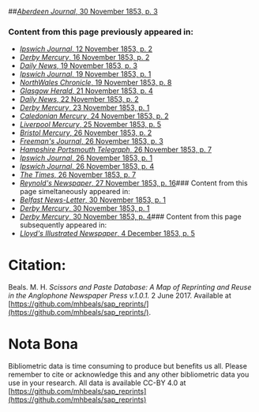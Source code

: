 ##[*Aberdeen Journal*, 30 November 1853, p. 3](https://mhbeals.github.io/sap_html/Aberdeen-Journal/Aberdeen-Journal-30-November-1853-p-3)

### Content from this page previously appeared in:
+ [*Ipswich Journal*, 12 November 1853, p. 2](https://mhbeals.github.io/sap_html/Ipswich-Journal/Ipswich-Journal-12-November-1853-p-2)
+ [*Derby Mercury*, 16 November 1853, p. 2](https://mhbeals.github.io/sap_html/Derby-Mercury/Derby-Mercury-16-November-1853-p-2)
+ [*Daily News*, 19 November 1853, p. 3](https://mhbeals.github.io/sap_html/Daily-News/Daily-News-19-November-1853-p-3)
+ [*Ipswich Journal*, 19 November 1853, p. 1](https://mhbeals.github.io/sap_html/Ipswich-Journal/Ipswich-Journal-19-November-1853-p-1)
+ [*NorthWales Chronicle*, 19 November 1853, p. 8](https://mhbeals.github.io/sap_html/NorthWales-Chronicle/NorthWales-Chronicle-19-November-1853-p-8)
+ [*Glasgow Herald*, 21 November 1853, p. 4](https://mhbeals.github.io/sap_html/Glasgow-Herald/Glasgow-Herald-21-November-1853-p-4)
+ [*Daily News*, 22 November 1853, p. 2](https://mhbeals.github.io/sap_html/Daily-News/Daily-News-22-November-1853-p-2)
+ [*Derby Mercury*, 23 November 1853, p. 1](https://mhbeals.github.io/sap_html/Derby-Mercury/Derby-Mercury-23-November-1853-p-1)
+ [*Caledonian Mercury*, 24 November 1853, p. 2](https://mhbeals.github.io/sap_html/Caledonian-Mercury/Caledonian-Mercury-24-November-1853-p-2)
+ [*Liverpool Mercury*, 25 November 1853, p. 5](https://mhbeals.github.io/sap_html/Liverpool-Mercury/Liverpool-Mercury-25-November-1853-p-5)
+ [*Bristol Mercury*, 26 November 1853, p. 2](https://mhbeals.github.io/sap_html/Bristol-Mercury/Bristol-Mercury-26-November-1853-p-2)
+ [*Freeman's Journal*, 26 November 1853, p. 3](https://mhbeals.github.io/sap_html/Freeman's-Journal/Freeman's-Journal-26-November-1853-p-3)
+ [*Hampshire Portsmouth Telegraph*, 26 November 1853, p. 7](https://mhbeals.github.io/sap_html/Hampshire-Portsmouth-Telegraph/Hampshire-Portsmouth-Telegraph-26-November-1853-p-7)
+ [*Ipswich Journal*, 26 November 1853, p. 1](https://mhbeals.github.io/sap_html/Ipswich-Journal/Ipswich-Journal-26-November-1853-p-1)
+ [*Ipswich Journal*, 26 November 1853, p. 4](https://mhbeals.github.io/sap_html/Ipswich-Journal/Ipswich-Journal-26-November-1853-p-4)
+ [*The Times*, 26 November 1853, p. 7](https://mhbeals.github.io/sap_html/The-Times/The-Times-26-November-1853-p-7)
+ [*Reynold's Newspaper*, 27 November 1853, p. 16](https://mhbeals.github.io/sap_html/Reynold's-Newspaper/Reynold's-Newspaper-27-November-1853-p-16)### Content from this page simeltaneously appeared in:
+ [*Belfast News-Letter*, 30 November 1853, p. 1](https://mhbeals.github.io/sap_html/Belfast-News-Letter/Belfast-News-Letter-30-November-1853-p-1)
+ [*Derby Mercury*, 30 November 1853, p. 1](https://mhbeals.github.io/sap_html/Derby-Mercury/Derby-Mercury-30-November-1853-p-1)
+ [*Derby Mercury*, 30 November 1853, p. 4](https://mhbeals.github.io/sap_html/Derby-Mercury/Derby-Mercury-30-November-1853-p-4)### Content from this page subsequently appeared in:
+ [*Lloyd's Illustrated Newspaper*, 4 December 1853, p. 5](https://mhbeals.github.io/sap_html/Lloyd's-Illustrated-Newspaper/Lloyd's-Illustrated-Newspaper-4-December-1853-p-5)
                    
# Citation: 

Beals. M. H. *Scissors and Paste Database: A Map of Reprinting and Reuse in the Anglophone Newspaper Press v.1.0.1.* 2 June 2017. Available at [https://github.com/mhbeals/sap_reprints/](https://github.com/mhbeals/sap_reprints/). 
                    
# Nota Bona

Bibliometric data is time consuming to produce but benefits us all. Please remember to cite or acknowledge this and any other bibliometric data you use in your research. All data is available CC-BY 4.0 at [https://github.com/mhbeals/sap_reprints](https://github.com/mhbeals/sap_reprints)